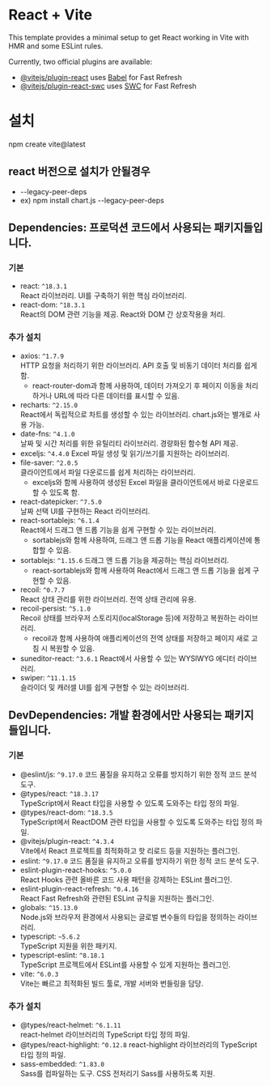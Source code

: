 # React + Vite

This template provides a minimal setup to get React working in Vite with HMR and some ESLint rules.


Currently, two official plugins are available:

- [@vitejs/plugin-react](https://github.com/vitejs/vite-plugin-react/blob/main/packages/plugin-react/README.md) uses [Babel](https://babeljs.io/) for Fast Refresh
- [@vitejs/plugin-react-swc](https://github.com/vitejs/vite-plugin-react-swc) uses [SWC](https://swc.rs/) for Fast Refresh

# 설치
npm create vite@latest

## react 버전으로 설치가 안될경우 
- --legacy-peer-deps
- ex) npm install chart.js --legacy-peer-deps

## Dependencies: 프로덕션 코드에서 사용되는 패키지들입니다.
### 기본
- react: `^18.3.1`	
	React 라이브러리. UI를 구축하기 위한 핵심 라이브러리.
- react-dom: `^18.3.1`	
	React의 DOM 관련 기능을 제공. React와 DOM 간 상호작용을 처리.
### 추가 설치
- axios: `^1.7.9`	
	HTTP 요청을 처리하기 위한 라이브러리. API 호출 및 비동기 데이터 처리를 쉽게 함.	
	- react-router-dom과 함께 사용하여, 데이터 가져오기 후 페이지 이동을 처리하거나 URL에 따라 다른 데이터를 표시할 수 있음.
- recharts: `^2.15.0`	
	React에서 독립적으로 차트를 생성할 수 있는 라이브러리. chart.js와는 별개로 사용 가능.
- date-fns: `^4.1.0`	
	날짜 및 시간 처리를 위한 유틸리티 라이브러리. 경량화된 함수형 API 제공.
- exceljs: `^4.4.0`	
	Excel 파일 생성 및 읽기/쓰기를 지원하는 라이브러리.
- file-saver: `^2.0.5`	
	클라이언트에서 파일 다운로드를 쉽게 처리하는 라이브러리.	
	- exceljs와 함께 사용하여 생성된 Excel 파일을 클라이언트에서 바로 다운로드할 수 있도록 함.
- react-datepicker: `^7.5.0`	
	날짜 선택 UI를 구현하는 React 라이브러리.
- react-sortablejs: `^6.1.4`	
	React에서 드래그 앤 드롭 기능을 쉽게 구현할 수 있는 라이브러리.	
	- sortablejs와 함께 사용하여, 드래그 앤 드롭 기능을 React 애플리케이션에 통합할 수 있음.
- sortablejs: `^1.15.6`	
	드래그 앤 드롭 기능을 제공하는 핵심 라이브러리.	
	- react-sortablejs와 함께 사용하여 React에서 드래그 앤 드롭 기능을 쉽게 구현할 수 있음.
- recoil: `^0.7.7`	
	React 상태 관리를 위한 라이브러리. 전역 상태 관리에 유용.
- recoil-persist: `^5.1.0`	
	Recoil 상태를 브라우저 스토리지(localStorage 등)에 저장하고 복원하는 라이브러리.	
	- recoil과 함께 사용하여 애플리케이션의 전역 상태를 저장하고 페이지 새로 고침 시 복원할 수 있음.
- suneditor-react: `^3.6.1`	
	React에서 사용할 수 있는 WYSIWYG 에디터 라이브러리.
- swiper: `^11.1.15`	
	슬라이더 및 캐러셀 UI를 쉽게 구현할 수 있는 라이브러리.

## DevDependencies: 개발 환경에서만 사용되는 패키지들입니다.
### 기본
- @eslint/js: `^9.17.0`	
	코드 품질을 유지하고 오류를 방지하기 위한 정적 코드 분석 도구.
- @types/react: `^18.3.17`	
	TypeScript에서 React 타입을 사용할 수 있도록 도와주는 타입 정의 파일.
- @types/react-dom: `^18.3.5`	
	TypeScript에서 ReactDOM 관련 타입을 사용할 수 있도록 도와주는 타입 정의 파일.
- @vitejs/plugin-react: `^4.3.4`	
	Vite에서 React 프로젝트를 최적화하고 핫 리로드 등을 지원하는 플러그인.
- eslint: `^9.17.0`	
	코드 품질을 유지하고 오류를 방지하기 위한 정적 코드 분석 도구.
- eslint-plugin-react-hooks: `^5.0.0`	
	React Hooks 관련 올바른 코드 사용 패턴을 강제하는 ESLint 플러그인.
- eslint-plugin-react-refresh: `^0.4.16`	
	React Fast Refresh와 관련된 ESLint 규칙을 지원하는 플러그인.
- globals: `^15.13.0`	
	Node.js와 브라우저 환경에서 사용되는 글로벌 변수들의 타입을 정의하는 라이브러리.
- typescript: `~5.6.2`	
	TypeScript 지원을 위한 패키지.
- typescript-eslint: `^8.18.1`	
	TypeScript 프로젝트에서 ESLint를 사용할 수 있게 지원하는 플러그인.
- vite: `^6.0.3`	
	Vite는 빠르고 최적화된 빌드 툴로, 개발 서버와 번들링을 담당.
### 추가 설치
- @types/react-helmet: `^6.1.11`	
	react-helmet 라이브러리의 TypeScript 타입 정의 파일.
- @types/react-highlight: `^0.12.8`	
	react-highlight 라이브러리의 TypeScript 타입 정의 파일.
- sass-embedded: `^1.83.0`	
	Sass를 컴파일하는 도구. CSS 전처리기 Sass를 사용하도록 지원.